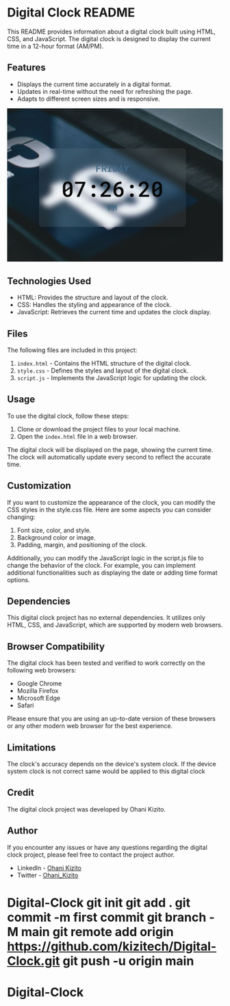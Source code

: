 # Digital Clock README

This README provides information about a digital clock built using HTML, CSS, and JavaScript. The digital clock is designed to display the current time in a 12-hour format (AM/PM).

## Features

- Displays the current time accurately in a digital format.
- Updates in real-time without the need for refreshing the page.
- Adapts to different screen sizes and is responsive.

![Screenshot of Digital Clock](Images/screenshot.JPG)

## Technologies Used

- HTML: Provides the structure and layout of the clock.
- CSS: Handles the styling and appearance of the clock.
- JavaScript: Retrieves the current time and updates the clock display.

## Files

The following files are included in this project:

1. `index.html` - Contains the HTML structure of the digital clock.
2. `style.css` - Defines the styles and layout of the digital clock.
3. `script.js` - Implements the JavaScript logic for updating the clock.

## Usage

To use the digital clock, follow these steps:

1. Clone or download the project files to your local machine.
2. Open the `index.html` file in a web browser.

The digital clock will be displayed on the page, showing the current time. The clock will automatically update every second to reflect the accurate time.

## Customization

If you want to customize the appearance of the clock, you can modify the CSS styles in the style.css file. Here are some aspects you can consider changing:

1. Font size, color, and style.
2. Background color or image.
3. Padding, margin, and positioning of the clock.

Additionally, you can modify the JavaScript logic in the script.js file to change the behavior of the clock. For example, you can implement additional functionalities such as displaying the date or adding time format options.

## Dependencies

This digital clock project has no external dependencies. It utilizes only HTML, CSS, and JavaScript, which are supported by modern web browsers.

## Browser Compatibility

The digital clock has been tested and verified to work correctly on the following web browsers:

- Google Chrome
- Mozilla Firefox
- Microsoft Edge
- Safari

Please ensure that you are using an up-to-date version of these browsers or any other modern web browser for the best experience.

## Limitations
The clock's accuracy depends on the device's system clock. If the device system clock is not correct same would be applied to this digital clock

## Credit

The digital clock project was developed by Ohani Kizito.


## Author

If you encounter any issues or have any questions regarding the digital clock project, please feel free to contact the project author.

- LinkedIn - [Ohani Kizito](https://www.linkedin.com/in/ohanikizito/)
- Twitter - [Ohani_Kizito](https://www.twitter.com/Ohani_Kizito)








# Digital-Clock git init git add . git commit -m first commit git branch -M main git remote add origin https://github.com/kizitech/Digital-Clock.git git push -u origin main
# Digital-Clock
